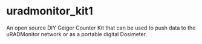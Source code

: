 # uradmonitor_kit1
An open source DIY Geiger Counter Kit that can be used to push data to the uRADMonitor network or as a portable digital Dosimeter.

